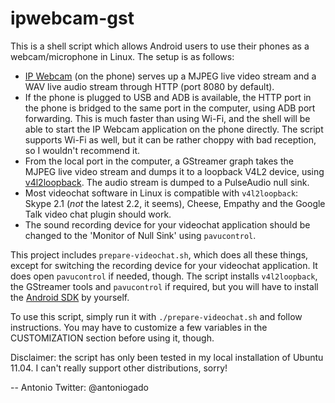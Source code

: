 ipwebcam-gst
============

This is a shell script which allows Android users to use their phones as a webcam/microphone in Linux. The setup is as follows:

* [IP Webcam](https://market.android.com/details?id=com.pas.webcam) (on the phone) serves up a MJPEG live video stream and a WAV live audio stream through HTTP (port 8080 by default).
* If the phone is plugged to USB and ADB is available, the HTTP port in the phone is bridged to the same port in the computer, using ADB port forwarding. This is much faster than using Wi-Fi, and the shell will be able to start the IP Webcam application on the phone directly. The script supports Wi-Fi as well, but it can be rather choppy with bad reception, so I wouldn't recommend it.
* From the local port in the computer, a GStreamer graph takes the MJPEG live video stream and dumps it to a loopback V4L2 device, using [v4l2loopback](https://github.com/umlaeute/v4l2loopback). The audio stream is dumped to a PulseAudio null sink.
* Most videochat software in Linux is compatible with `v4l2loopback`: Skype 2.1 (*not* the latest 2.2, it seems), Cheese, Empathy and the Google Talk video chat plugin should work.
* The sound recording device for your videochat application should be changed to the 'Monitor of Null Sink' using `pavucontrol`.

This project includes `prepare-videochat.sh`, which does all these things, except for switching the recording device for your videochat application. It does open `pavucontrol` if needed, though. The script installs `v4l2loopback`, the GStreamer tools and `pavucontrol` if required, but you will have to install the [Android SDK](http://developer.android.com/sdk) by yourself.

To use this script, simply run it with `./prepare-videochat.sh` and follow instructions. You may have to customize a few variables in the CUSTOMIZATION section before using it, though.

Disclaimer: the script has only been tested in my local installation of Ubuntu 11.04. I can't really support other distributions, sorry!

--
Antonio
Twitter: @antoniogado
